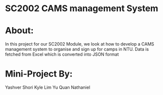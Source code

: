 
# SC2002 CAMS management System


# About:
In this project for our SC2002 Module, we look at how to develop a CAMS management system to organise and sign up for camps in NTU. Data is fetched from Excel which is converted into JSON format

# Mini-Project By:

Yashver Shori
Kyle Lim
Yu Quan
Nathaniel
